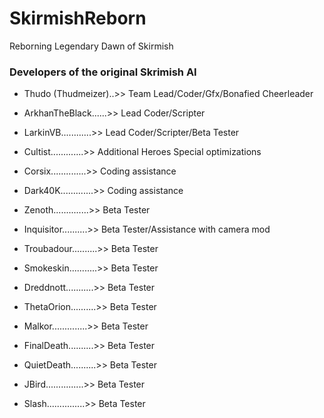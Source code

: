# SkirmishReborn
Reborning Legendary Dawn of Skirmish

### Developers of the original Skrimish AI

- Thudo (Thudmeizer)..>> Team Lead/Coder/Gfx/Bonafied Cheerleader

- ArkhanTheBlack......>> Lead Coder/Scripter

- LarkinVB............>> Lead Coder/Scripter/Beta Tester

- Cultist.............>> Additional Heroes Special optimizations 

- Corsix..............>> Coding assistance

- Dark40K.............>> Coding assistance

- Zenoth..............>> Beta Tester

- Inquisitor..........>> Beta Tester/Assistance with camera mod

- Troubadour..........>> Beta Tester

- Smokeskin...........>> Beta Tester

- Dreddnott...........>> Beta Tester

- ThetaOrion..........>> Beta Tester

- Malkor..............>> Beta Tester

- FinalDeath..........>> Beta Tester

- QuietDeath..........>> Beta Tester

- JBird...............>> Beta Tester

- Slash...............>> Beta Tester 
